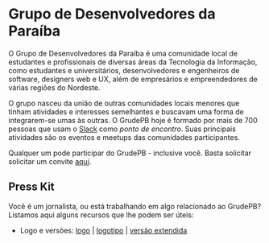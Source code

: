 # Grupo de Desenvolvedores da Paraíba

O Grupo de Desenvolvedores da Paraíba é uma comunidade local de estudantes e
profissionais de diversas áreas da Tecnologia da Informação, como estudantes e
universitários, desenvolvedores e engenheiros de software, designers web e UX,
além de empresários e empreendedores de várias regiões do Nordeste.

O grupo nasceu da união de outras comunidades locais menores que tinham
atividades e interesses semelhantes e buscavam uma forma de integrarem-se umas
às outras. O GrudePB hoje é formado por mais de 700 pessoas que usam o
[Slack](https://slack.com) como _ponto de encontro_. Suas principais atividades
são os eventos e meetups das comunidades participantes.

Qualquer um pode participar do GrudePB - inclusive você. Basta solicitar
solicitar um convite [aqui](http://grudepb.herokuapp.com).


## Press Kit

Você é um jornalista, ou está trabalhando em algo relacionado ao GrudePB? Listamos aqui alguns recursos que lhe podem ser úteis:

* Logo e versões: <a href="https://github.com/GrudePB/grudepb.github.io/blob/master/media/grudepb-brand.svg" target="_blank">logo</a> | <a href="https://github.com/GrudePB/grudepb.github.io/blob/master/media/grudepb-brand-name.svg" target="_blank">logotipo</a> | <a href="https://github.com/GrudePB/grudepb.github.io/blob/master/media/grudepb-brand-extended.png" target="_blank">versão extendida</a>

